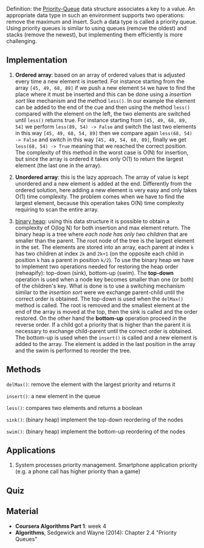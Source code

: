 
Definition: the [Priority-Queue](https://en.wikipedia.org/wiki/Priority_queue) data structure associates a key to a value. An appropriate data type in such an environment supports two operations: remove the maximum and insert. Such a data type is called a priority queue. Using priority queues is similar to using queues (remove the oldest) and stacks (remove the newest), but implementing them efficiently is more challenging.


Implementation
--------------

1. **Ordered array**: based on an array of ordered values that is adjusted every time a new element is inserted. For instance starting from the array `[45, 49, 68, 89]` if we push a new element `54` we have to find the place where it must be inserted and this can be done using a *insertion sort* like mechanism and the method `less()`. In our example the element can be added to the end of the cue and then using the method `less()` compared with the element on the left, the two elements are switched until `less()` returns true. For instance starting from `[45, 49, 68, 89, 54]` we perform `less(89, 54) -> False` and switch the last two elements in this way `[45, 49, 68, 54, 89]` then we compare again `less(68, 54) -> False` and switch in this way `[45, 49, 54, 68, 89]`, finally we get `less(68, 54) -> True` meaning that we reached the correct position. The complexity of this method in the worst case is O(N) for insertion, but since the array is ordered it takes only O(1) to return the largest element (the last one in the array).

2. **Unordered array**: this is the lazy approach. The array of value is kept unordered and a new element is added at the end. Differently from the ordered solution, here adding a new element is very easy and only takes O(1) time complexity. The problem comes when we have to find the largest element, because this operation takes O(N) time complexity requiring to scan the entire array. 

3. [binary heap](https://en.wikipedia.org/wiki/Binary_heap): using this data structure it is possible to obtain a complexity of O(log N) for both insertion and max element return. The binary heap is a tree where *each node has only two children* that are smaller than the parent. The root node of the tree is the largest element in the set. The elements are stored into an array, each parent at index `k` has two children at index `2k` and `2k+1` (on the opposite each child in position `k` has a parent in position `k/2`).
To use the binary heap we have to implement two operations needed for restoring the heap order (reheapify): top-down (sink), bottom-up (swim). The **top-down** operation is used when a node key becomes smaller than one (or both) of the children's key. What is done is to use a switching mechanism similar to the *insertion sort* were we exchange parent-child until the correct order is obtained. The top-down is used when the `delMax()` method is called. The root is removed and the smallest element at the end of the array is moved at the top, then the sink is called and the order restored.
On the other hand the **bottom-up** operation proceed in the reverse order. If a child got a priority that is higher than the parent it is necessary to exchange child-parent until the correct order is obtained. The bottom-up is used when the `insert()` is called and a new element is added to the array. The element is added in the last position in the array and the swim is performed to reorder the tree.


Methods
--------

`delMax()`: remove the element with the largest priority and returns it

`insert()`: a new element in the queue

`less()`: compares two elements and returns a boolean

`sink()`: (binary heap) implement the top-down reordering of the nodes

`swim()`: (binary heap) implement the bottom-up reordering of the nodes

Applications
------------

1. System processes priority management. Smartphone application priority (e.g. a phone call has higher priority than a game)


Quiz
-----




Material
--------
- **Coursera Algorithms Part 1**: week 4
- **Algorithms**, Sedgewick and Wayne (2014): Chapter 2.4 "Priority Queues"


